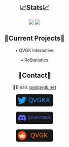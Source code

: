 <div align="center">

  <h2>📈Stats📈</h2>
  
  <img src="https://stats.github.qvgk.net/api?username=QVGK&show_icons=true&theme=radical"/>

  
  <img src="https://stats.github.qvgk.net/api/top-langs/?username=QVGK&theme=radical"/>
  
  <h2>🚧Current Projects🚧</h2>
  
  &bull; QVGK Interactive
  
  &bull; RoStatistics
  
  <h2>📇Contact📇</h2>
  
  📧Email: [qv@qvgk.net](mailto:qv@qvgk.net)
  
  <a href="https://twitter.com/qvgka"><img src="/img/TwitterBadge.png" height="40px"/></a>
  
  <a href="#"><img src="/img/DiscordBadge.png" height="40px"/></a>
  
  <a href="https://reddit.com/u/qvgk"><img src="/img/RedditBadge.png" height="40px"/></a>
  
</div>
